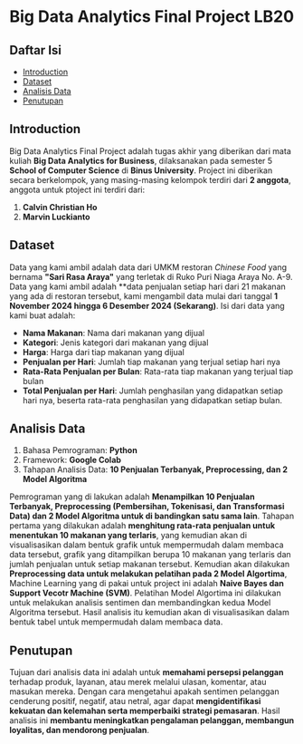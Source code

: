# Big Data Analytics Final Project LB20

## Daftar Isi
- [Introduction](#introduction)
- [Dataset](#dataset)
- [Analisis Data](#analisis-data)
- [Penutupan](#penutupan)

## Introduction
Big Data Analytics Final Project adalah tugas akhir yang diberikan dari mata kuliah **Big Data Analytics for Business**, dilaksanakan pada semester 5 **School of Computer Science** di **Binus University**. Project ini diberikan secara berkelompok, yang masing-masing kelompok terdiri dari **2 anggota**, anggota untuk ptoject ini terdiri dari:
1. **Calvin Christian Ho**
2. **Marvin Luckianto**

## Dataset
Data yang kami ambil adalah data dari UMKM restoran *Chinese Food* yang bernama **"Sari Rasa Araya"** yang terletak di Ruko Puri Niaga Araya No. A-9. Data yang kami ambil adalah **data penjualan setiap hari dari 21 makanan yang ada di restoran tersebut, kami mengambil data mulai dari tanggal **1 November 2024 hingga 6 Desember 2024 (Sekarang)**. Isi dari data yang kami buat adalah:
- **Nama Makanan**: Nama dari makanan yang dijual
- **Kategori**: Jenis kategori dari makanan yang dijual
- **Harga**: Harga dari tiap makanan yang dijual
- **Penjualan per Hari**: Jumlah tiap makanan yang terjual setiap hari nya
- **Rata-Rata Penjualan per Bulan**: Rata-rata tiap makanan yang terjual tiap bulan
- **Total Penjualan per Hari**: Jumlah penghasilan yang didapatkan setiap hari nya, beserta rata-rata penghasilan yang didapatkan setiap bulan.

## Analisis Data
1. Bahasa Pemrograman: **Python**
2. Framework: **Google Colab**
3. Tahapan Analisis Data: **10 Penjualan Terbanyak, Preprocessing, dan 2 Model Algoritma**

Pemrograman yang di lakukan adalah **Menampilkan 10 Penjualan Terbanyak, Preprocessing (Pembersihan, Tokenisasi, dan Transformasi Data) dan 2 Model Algoritma untuk di bandingkan satu sama lain**. Tahapan pertama yang dilakukan adalah **menghitung rata-rata penjualan untuk menentukan 10 makanan yang terlaris**, yang kemudian akan di visualisasikan dalam bentuk grafik untuk mempermudah dalam membaca data tersebut, grafik yang ditampilkan berupa 10 makanan yang terlaris dan jumlah penjualan untuk setiap makanan tersebut. Kemudian akan dilakukan **Preprocessing data untuk melakukan pelatihan pada 2 Model Algortima**, Machine Learning yang di pakai untuk project ini adalah **Naive Bayes dan Support Vecotr Machine (SVM)**. Pelatihan Model Algortima ini dilakukan untuk melakukan analisis sentimen dan membandingkan kedua Model Algoritma tersebut. Hasil analisis itu kemudian akan di visualisasikan dalam bentuk tabel untuk mempermudah dalam membaca data.

## Penutupan
Tujuan dari analisis data ini adalah untuk **memahami persepsi pelanggan** terhadap produk, layanan, atau merek melalui ulasan, komentar, atau masukan mereka. Dengan cara mengetahui apakah sentimen pelanggan cenderung positif, negatif, atau netral, agar dapat **mengidentifikasi kekuatan dan kelemahan serta memperbaiki strategi pemasaran**. Hasil analisis ini **membantu meningkatkan pengalaman pelanggan, membangun loyalitas, dan mendorong penjualan**.
